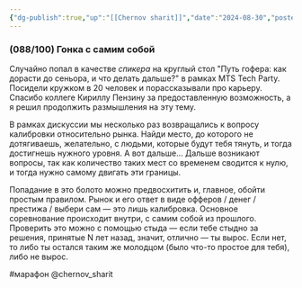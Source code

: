 ```yaml
---
{"dg-publish":true,"up":"[[Chernov sharit]]","date":"2024-08-30","posted":"https://t.me/chernov_sharit/630","modified_at":"2024-09-10T22:41:18+03:00","published_at":"2024-08-30T19:05:00+03:00","dg-path":"/chernov_sharit/2024-08-30 гонка с самим собой.md","permalink":"/chernov-sharit/2024-08-30-gonka-s-samim-soboj/","dgPassFrontmatter":true}
---
```



### **(088/100) Гонка с самим собой**

Случайно попал в качестве *спикера* на круглый стол "Путь гофера: как дорасти до сеньора, и что делать дальше?" в рамках MTS Tech Party. Посидели кружком в 20 человек и порассказывали про карьеру. Спасибо коллеге Кириллу Пензину за предоставленную возможность, а я решил продолжить размышления на эту тему.

В рамках дискуссии мы несколько раз возвращались к вопросу калибровки относительно рынка. Найди место, до которого не дотягиваешь, желательно, с людьми, которые будут тебя тянуть, и тогда достигнешь нужного уровня. А вот дальше... Дальше возникают вопросы, так как количество таких мест со временем сводится к нулю, и тогда нужно самому двигать эти границы.

Попадание в это болото можно предвосхитить и, главное, обойти простым правилом. Рынок и его ответ в виде офферов / денег / престижа / выбери сам — это лишь калибровка. Основное соревнование происходит внутри, с самим собой из прошлого. Проверить это можно с помощью стыда — если тебе стыдно за решения, принятые N лет назад, значит, отлично — ты вырос. Если нет, то либо ты остался таким же молодцом (было что-то простое для тебя), либо не вырос.

#марафон @chernov_sharit

